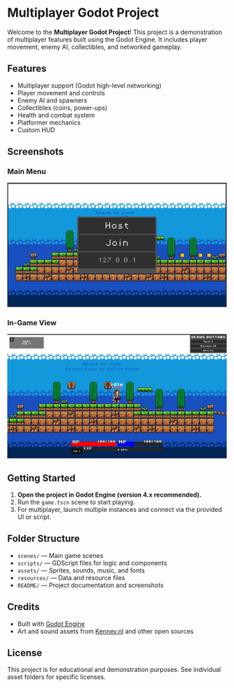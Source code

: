 # Multiplayer Godot Project

Welcome to the **Multiplayer Godot Project**! This project is a demonstration of multiplayer features built using the Godot Engine. It includes player movement, enemy AI, collectibles, and networked gameplay.

## Features

- Multiplayer support (Godot high-level networking)
- Player movement and controls
- Enemy AI and spawners
- Collectibles (coins, power-ups)
- Health and combat system
- Platformer mechanics
- Custom HUD

## Screenshots

### Main Menu
![Main Menu](main_menu_view.png)

### In-Game View
![In-Game](In_game_view.png)

## Getting Started

1. **Open the project in Godot Engine (version 4.x recommended).**
2. Run the `game.tscn` scene to start playing.
3. For multiplayer, launch multiple instances and connect via the provided UI or script.

## Folder Structure

- `scenes/` — Main game scenes
- `scripts/` — GDScript files for logic and components
- `assets/` — Sprites, sounds, music, and fonts
- `resources/` — Data and resource files
- `README/` — Project documentation and screenshots

## Credits

- Built with [Godot Engine](https://godotengine.org/)
- Art and sound assets from [Kenney.nl](https://kenney.nl/) and other open sources

## License

This project is for educational and demonstration purposes. See individual asset folders for specific licenses.
